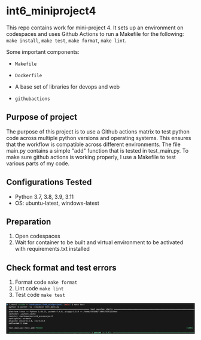 # int6_miniproject4

This repo contains work for mini-project 4. It sets up an environment on codespaces and uses Github Actions to run a Makefile for the following: `make install`, `make test`, `make format`, `make lint`. 

Some important components:

* `Makefile`

* `Dockerfile`

* A base set of libraries for devops and web

* `githubactions` 

## Purpose of project
The purpose of this project is to use a Github actions matrix to test python code across multiple python versions and operating systems. This ensures that the workflow is compatible across different environments. The file main.py contains a simple "add" function that is tested in test_main.py. To make sure github actions is working properly, I use a Makefile to test various parts of my code.

## Configurations Tested
* Python 3.7, 3.8, 3.9, 3.11
* OS: ubuntu-latest, windows-latest

## Preparation
1. Open codespaces 
2. Wait for container to be built and virtual environment to be activated with requirements.txt installed 

## Check format and test errors 
1. Format code `make format`
2. Lint code `make lint`
3. Test code `make test`

![Passing test cases image](pass_test.png)